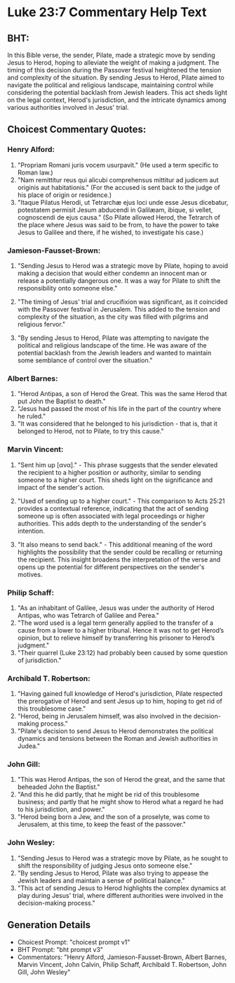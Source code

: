 # Luke 23:7 Commentary Help Text

## BHT:
In this Bible verse, the sender, Pilate, made a strategic move by sending Jesus to Herod, hoping to alleviate the weight of making a judgment. The timing of this decision during the Passover festival heightened the tension and complexity of the situation. By sending Jesus to Herod, Pilate aimed to navigate the political and religious landscape, maintaining control while considering the potential backlash from Jewish leaders. This act sheds light on the legal context, Herod's jurisdiction, and the intricate dynamics among various authorities involved in Jesus' trial.

## Choicest Commentary Quotes:
### Henry Alford:
1. "Propriam Romani juris vocem usurpavit." (He used a term specific to Roman law.)
2. "Nam remittitur reus qui alicubi comprehensus mittitur ad judicem aut originis aut habitationis." (For the accused is sent back to the judge of his place of origin or residence.)
3. "Itaque Pilatus Herodi, ut Tetrarchæ ejus loci unde esse Jesus dicebatur, potestatem permisit Jesum abducendi in Galilæam, ibique, si vellet, cognoscendi de ejus causa." (So Pilate allowed Herod, the Tetrarch of the place where Jesus was said to be from, to have the power to take Jesus to Galilee and there, if he wished, to investigate his case.)

### Jamieson-Fausset-Brown:
1. "Sending Jesus to Herod was a strategic move by Pilate, hoping to avoid making a decision that would either condemn an innocent man or release a potentially dangerous one. It was a way for Pilate to shift the responsibility onto someone else." 

2. "The timing of Jesus' trial and crucifixion was significant, as it coincided with the Passover festival in Jerusalem. This added to the tension and complexity of the situation, as the city was filled with pilgrims and religious fervor." 

3. "By sending Jesus to Herod, Pilate was attempting to navigate the political and religious landscape of the time. He was aware of the potential backlash from the Jewish leaders and wanted to maintain some semblance of control over the situation."

### Albert Barnes:
1. "Herod Antipas, a son of Herod the Great. This was the same Herod that put John the Baptist to death."
2. "Jesus had passed the most of his life in the part of the country where he ruled."
3. "It was considered that he belonged to his jurisdiction - that is, that it belonged to Herod, not to Pilate, to try this cause."

### Marvin Vincent:
1. "Sent him up [ανα]." - This phrase suggests that the sender elevated the recipient to a higher position or authority, similar to sending someone to a higher court. This sheds light on the significance and impact of the sender's action.

2. "Used of sending up to a higher court." - This comparison to Acts 25:21 provides a contextual reference, indicating that the act of sending someone up is often associated with legal proceedings or higher authorities. This adds depth to the understanding of the sender's intention.

3. "It also means to send back." - This additional meaning of the word highlights the possibility that the sender could be recalling or returning the recipient. This insight broadens the interpretation of the verse and opens up the potential for different perspectives on the sender's motives.

### Philip Schaff:
1. "As an inhabitant of Galilee, Jesus was under the authority of Herod Antipas, who was Tetrarch of Galilee and Perea."
2. "The word used is a legal term generally applied to the transfer of a cause from a lower to a higher tribunal. Hence it was not to get Herod’s opinion, but to relieve himself by transferring his prisoner to Herod’s judgment."
3. "Their quarrel (Luke 23:12) had probably been caused by some question of jurisdiction."

### Archibald T. Robertson:
1. "Having gained full knowledge of Herod's jurisdiction, Pilate respected the prerogative of Herod and sent Jesus up to him, hoping to get rid of this troublesome case." 
2. "Herod, being in Jerusalem himself, was also involved in the decision-making process." 
3. "Pilate's decision to send Jesus to Herod demonstrates the political dynamics and tensions between the Roman and Jewish authorities in Judea."

### John Gill:
1. "This was Herod Antipas, the son of Herod the great, and the same that beheaded John the Baptist."
2. "And this he did partly, that he might be rid of this troublesome business; and partly that he might show to Herod what a regard he had to his jurisdiction, and power."
3. "Herod being born a Jew, and the son of a proselyte, was come to Jerusalem, at this time, to keep the feast of the passover."

### John Wesley:
1. "Sending Jesus to Herod was a strategic move by Pilate, as he sought to shift the responsibility of judging Jesus onto someone else."
2. "By sending Jesus to Herod, Pilate was also trying to appease the Jewish leaders and maintain a sense of political balance."
3. "This act of sending Jesus to Herod highlights the complex dynamics at play during Jesus' trial, where different authorities were involved in the decision-making process."


## Generation Details
- Choicest Prompt: "choicest prompt v1"
- BHT Prompt: "bht prompt v3"
- Commentators: "Henry Alford, Jamieson-Fausset-Brown, Albert Barnes, Marvin Vincent, John Calvin, Philip Schaff, Archibald T. Robertson, John Gill, John Wesley"
